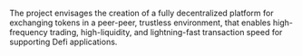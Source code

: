 The project envisages the creation of a fully decentralized platform for exchanging tokens in a peer-peer, trustless environment,
that enables high-frequency trading, high-liquidity, and lightning-fast transaction speed for supporting Defi applications.
